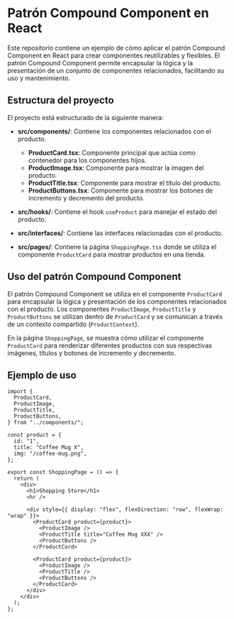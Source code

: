 # Patrón Compound Component en React

Este repositorio contiene un ejemplo de cómo aplicar el patrón Compound Component en React para crear componentes reutilizables y flexibles. El patrón Compound Component permite encapsular la lógica y la presentación de un conjunto de componentes relacionados, facilitando su uso y mantenimiento.

## Estructura del proyecto

El proyecto está estructurado de la siguiente manera:

- **src/components/**: Contiene los componentes relacionados con el producto.

  - **ProductCard.tsx**: Componente principal que actúa como contenedor para los componentes hijos.
  - **ProductImage.tsx**: Componente para mostrar la imagen del producto.
  - **ProductTitle.tsx**: Componente para mostrar el título del producto.
  - **ProductButtons.tsx**: Componente para mostrar los botones de incremento y decremento del producto.

- **src/hooks/**: Contiene el hook `useProduct` para manejar el estado del producto.

- **src/interfaces/**: Contiene las interfaces relacionadas con el producto.

- **src/pages/**: Contiene la página `ShoppingPage.tsx` donde se utiliza el componente `ProductCard` para mostrar productos en una tienda.

## Uso del patrón Compound Component

El patrón Compound Component se utiliza en el componente `ProductCard` para encapsular la lógica y presentación de los componentes relacionados con el producto. Los componentes `ProductImage`, `ProductTitle` y `ProductButtons` se utilizan dentro de `ProductCard` y se comunican a través de un contexto compartido (`ProductContext`).

En la página `ShoppingPage`, se muestra cómo utilizar el componente `ProductCard` para renderizar diferentes productos con sus respectivas imágenes, títulos y botones de incremento y decremento.

## Ejemplo de uso

```tsx
import {
  ProductCard,
  ProductImage,
  ProductTitle,
  ProductButtons,
} from "../components/";

const product = {
  id: "1",
  title: "Coffee Mug X",
  img: "/coffee-mug.png",
};

export const ShoppingPage = () => {
  return (
    <div>
      <h1>Shopping Store</h1>
      <hr />

      <div style={{ display: "flex", flexDirection: "row", flexWrap: "wrap" }}>
        <ProductCard product={product}>
          <ProductImage />
          <ProductTitle title="Coffee Mug XXX" />
          <ProductButtons />
        </ProductCard>

        <ProductCard product={product}>
          <ProductImage />
          <ProductTitle />
          <ProductButtons />
        </ProductCard>
      </div>
    </div>
  );
};
```
